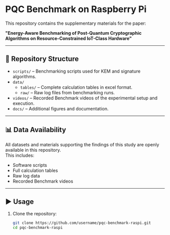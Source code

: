 # PQC Benchmark on Raspberry Pi

This repository contains the supplementary materials for the paper:

**"Energy-Aware Benchmarking of Post-Quantum Cryptographic Algorithms on Resource-Constrained IoT-Class Hardware"**

---

## 📂 Repository Structure

- `scripts/` – Benchmarking scripts used for KEM and signature algorithms.
- `data/`
  - `tables/` – Complete calculation tables in excel format.
  - `raw/` – Raw log files from benchmarking runs.
- `videos/` – Recorded Benchmark videos of the experimental setup and execution.
- `docs/` – Additional figures and documentation.

---

## 📊 Data Availability

All datasets and materials supporting the findings of this study are openly available in this repository.  
This includes:
- Software scripts
- Full calculation tables
- Raw log data
- Recorded Benchmark videos

---

## ▶️ Usage

1. Clone the repository:
   ```bash
   git clone https://github.com/username/pqc-benchmark-raspi.git
   cd pqc-benchmark-raspi
